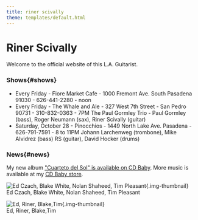 ```yaml
---
title: riner scivally
theme: templates/default.html
---
```

# Riner Scivally

Welcome to the official website of this L.A. Guitarist. 

### Shows{#shows}

* Every Friday - Fiore Market Cafe - 1000 Fremont Ave. South Pasadena 91030 - 626-441-2280 - noon
* Every Friday - The Whale and Ale - 327 West 7th Street - San Pedro 90731 - 310-832-0363 - 7PM
   The Paul Gormley Trio - Paul Gormley (bass), Roger Neumann (sax), Riner Scivally (guitar)
* Saturday, October 28 - Pinocchios - 1449 North Lake Ave. Pasadena - 626-791-7591 - 8 to 11PM
    Johann Larchenweg (trombone), Mike Alvidrez (bass) RS (guitar), David Hocker (drums)

### News{#news}

My new album ["Cuarteto del Sol" is available on CD Baby](https://store.cdbaby.com/cd/rinerscivally2).
More music is available at my [CD Baby store](https://store.cdbaby.com/Artist/RinerScivally).

![Ed Czach, Blake White, Nolan Shaheed, Tim Pleasant](/img/cuarteto1.jpg){.img-thumbnail}  
Ed Czach, Blake White, Nolan Shaheed, Tim Pleasant


![Ed, Riner, Blake,Tim](/img/cuarteto2.jpg){.img-thumbnail}  
Ed, Riner, Blake,Tim
